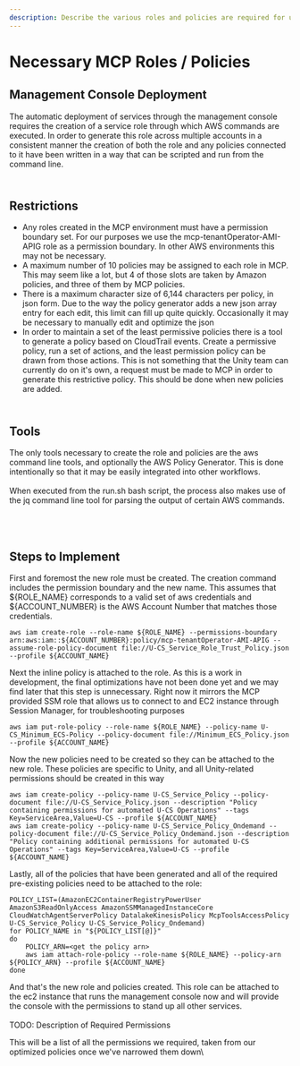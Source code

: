 ```yaml
---
description: Describe the various roles and policies are required for unity project account
---
```


# Necessary MCP Roles / Policies

## Management Console Deployment

The automatic deployment of services through the management console requires the creation of a service role through which AWS commands are executed.  In order to generate this role across multiple accounts in a consistent manner the creation of both the role and any policies connected to it have been written in a way that can be scripted and run from the command line.



\
Restrictions&#x20;
------------------

* Any roles created in the MCP environment must have a permission boundary set.  For our purposes we use the mcp-tenantOperator-AMI-APIG role as a permission boundary.  In other AWS environments this may not be necessary. &#x20;
* A maximum number of 10 policies may be assigned to each role in MCP.  This may seem like a lot, but 4 of those slots are taken by Amazon policies, and three of them by MCP policies. &#x20;
* There is a maximum character size of 6,144 characters per policy, in json form.  Due to the way the policy generator adds a new json array entry for each edit, this limit can fill up quite quickly.  Occasionally it may be necessary to manually edit and optimize the json
* In order to maintain a set of the least permissive policies there is a tool to generate a policy based on CloudTrail events.  Create a permissive policy, run a set of actions, and the least permission policy can be drawn from those actions.  This is not something that the Unity team can currently do on it's own, a request must be made to MCP in order to generate this restrictive policy.  This should be done when new policies are added.

\
Tools
-----

The only tools necessary to create the role and policies are the aws command line tools, and optionally the AWS Policy Generator.  This is done intentionally so that it may be easily integrated into other workflows.  \
\
When executed from the run.sh bash script, the process also makes use of the jq command line tool for parsing the output of certain AWS commands.

\
\
Steps to Implement
------------------

First and foremost the new role must be created.  The creation command includes the permission boundary and the new name.  This assumes that ${ROLE\_NAME} corresponds to a valid set of aws credentials and ${ACCOUNT\_NUMBER} is the AWS Account Number that matches those credentials.

```
aws iam create-role --role-name ${ROLE_NAME} --permissions-boundary arn:aws:iam::${ACCOUNT_NUMBER}:policy/mcp-tenantOperator-AMI-APIG --assume-role-policy-document file://U-CS_Service_Role_Trust_Policy.json --profile ${ACCOUNT_NAME}
```

Next the inline policy is attached to the role.  As this is a work in development, the final optimizations have not been done yet and we may find later that this step is unnecessary.  Right now it mirrors the MCP provided SSM role that allows us to connect to and EC2 instance through Session Manager, for troubleshooting purposes

```shellscript
aws iam put-role-policy --role-name ${ROLE_NAME} --policy-name U-CS_Minimum_ECS-Policy --policy-document file://Minimum_ECS_Policy.json --profile ${ACCOUNT_NAME}
```

Now the new policies need to be created so they can be attached to the new role.  These policies are specific to Unity, and all Unity-related permissions should be created in this way

```shellscript
aws iam create-policy --policy-name U-CS_Service_Policy --policy-document file://U-CS_Service_Policy.json --description "Policy containing permissions for automated U-CS Operations" --tags Key=ServiceArea,Value=U-CS --profile ${ACCOUNT_NAME}
aws iam create-policy --policy-name U-CS_Service_Policy_Ondemand --policy-document file://U-CS_Service_Policy_Ondemand.json --description "Policy containing additional permissions for automated U-CS Operations" --tags Key=ServiceArea,Value=U-CS --profile ${ACCOUNT_NAME}
```

Lastly, all of the policies that have been generated and all of the required pre-existing policies need to be attached to the role:

```shellscript
POLICY_LIST=(AmazonEC2ContainerRegistryPowerUser AmazonS3ReadOnlyAccess AmazonSSMManagedInstanceCore CloudWatchAgentServerPolicy DatalakeKinesisPolicy McpToolsAccessPolicy U-CS_Service_Policy U-CS_Service_Policy_Ondemand)
for POLICY_NAME in "${POLICY_LIST[@]}"
do
    POLICY_ARN=<get the policy arn>
    aws iam attach-role-policy --role-name ${ROLE_NAME} --policy-arn ${POLICY_ARN} --profile ${ACCOUNT_NAME}
done

```

And that's the new role and policies created.  This role can be attached to the ec2 instance that runs the management console now and will provide the console with the permissions to stand up all other services.\
\
TODO: Description of Required Permissions

This will be a list of all the permissions we required, taken from our optimized policies once we've narrowed them down\
